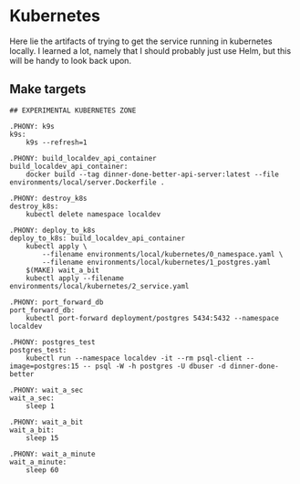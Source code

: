 # Kubernetes

Here lie the artifacts of trying to get the service running in kubernetes locally. I learned a lot, namely that I should probably just use Helm, but this will be handy to look back upon.

## Make targets

```
## EXPERIMENTAL KUBERNETES ZONE

.PHONY: k9s
k9s:
	k9s --refresh=1

.PHONY: build_localdev_api_container
build_localdev_api_container:
	docker build --tag dinner-done-better-api-server:latest --file environments/local/server.Dockerfile .

.PHONY: destroy_k8s
destroy_k8s:
	kubectl delete namespace localdev

.PHONY: deploy_to_k8s
deploy_to_k8s: build_localdev_api_container
	kubectl apply \
		--filename environments/local/kubernetes/0_namespace.yaml \
		--filename environments/local/kubernetes/1_postgres.yaml
	$(MAKE) wait_a_bit
	kubectl apply --filename environments/local/kubernetes/2_service.yaml

.PHONY: port_forward_db
port_forward_db:
	kubectl port-forward deployment/postgres 5434:5432 --namespace localdev

.PHONY: postgres_test
postgres_test:
	kubectl run --namespace localdev -it --rm psql-client --image=postgres:15 -- psql -W -h postgres -U dbuser -d dinner-done-better

.PHONY: wait_a_sec
wait_a_sec:
	sleep 1

.PHONY: wait_a_bit
wait_a_bit:
	sleep 15

.PHONY: wait_a_minute
wait_a_minute:
	sleep 60
```